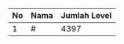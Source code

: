 | No | Nama            | Jumlah Level |
|----|-----------------|--------------|
| 1  | #    |    4397        |
